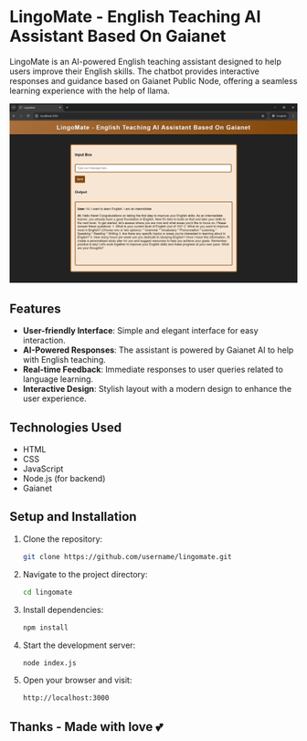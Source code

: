 # LingoMate - English Teaching AI Assistant Based On Gaianet

LingoMate is an AI-powered English teaching assistant designed to help users improve their English skills. The chatbot provides interactive responses and guidance based on Gaianet Public Node, offering a seamless learning experience with the help of llama.

![LingoMate Demo](image.png)

## Features

- **User-friendly Interface**: Simple and elegant interface for easy interaction.
- **AI-Powered Responses**: The assistant is powered by Gaianet AI to help with English teaching.
- **Real-time Feedback**: Immediate responses to user queries related to language learning.
- **Interactive Design**: Stylish layout with a modern design to enhance the user experience.

## Technologies Used

- HTML
- CSS
- JavaScript
- Node.js (for backend)
- Gaianet 

## Setup and Installation

1. Clone the repository:

   ```bash
   git clone https://github.com/username/lingomate.git

2. Navigate to the project directory:

    ```bash 
    cd lingomate

3. Install dependencies:

    ```bash 
    npm install

4. Start the development server:

    ```bash
    node index.js

5. Open your browser and visit:

    ```bash
    http://localhost:3000

## Thanks - Made with love 💕
